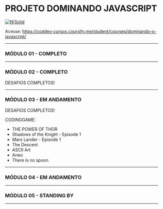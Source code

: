 # PROJETO DOMINANDO JAVASCRIPT

[![N|Solid](https://codinomedeveloper.files.wordpress.com/2018/12/logo-2-e1548064763870.png)](https://coddev.com.br/)

Acesse:
https://coddev-cursos.coursify.me/student/courses/dominando-o-javascript/


-------------------

### MÓDULO 01 - COMPLETO

-------------------

### MÓDULO 02 - COMPLETO

DESAFIOS COMPLETOS!

-------------------

### MÓDULO 03 - EM ANDAMENTO

DESAFIOS COMPLETOS!

CODINGGAME:
- THE POWER OF THOR
- Shadows of the Knight - Episode 1
- Mars Lander - Episode 1
- The Descent
- ASCII Art
- Aneo
- There is no spoon

-------------------

### MÓDULO 04 - EM ANDAMENTO

-------------------

### MÓDULO 05 - STANDING BY

-------------------


